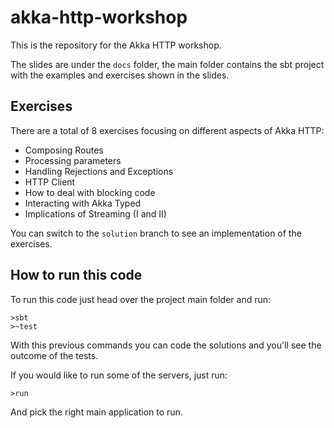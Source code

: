 # akka-http-workshop

This is the repository for the Akka HTTP workshop.

The slides are under the `docs` folder, the main folder contains the sbt project with the examples and exercises shown in the slides.

## Exercises
There are a total of 8 exercises focusing on different aspects of Akka HTTP:
- Composing Routes
- Processing parameters
- Handling Rejections and Exceptions
- HTTP Client
- How to deal with blocking code
- Interacting with Akka Typed
- Implications of Streaming (I and II)

You can switch to the `solution` branch to see an implementation of the exercises.

## How to run this code
To run this code just head over the project main folder and run:
```
>sbt
>~test
```
With this previous commands you can code the solutions and you'll see the outcome of the tests.

If you would like to run some of the servers, just run:
```
>run
```
And pick the right main application to run.
